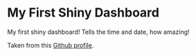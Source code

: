 # My First Shiny Dashboard

My first shiny dashboard! Tells the time and date, how amazing!

Taken from this [Github profile](https://github.com/rstudio/shiny-examples/blob/master/034-current-time/ui.R).